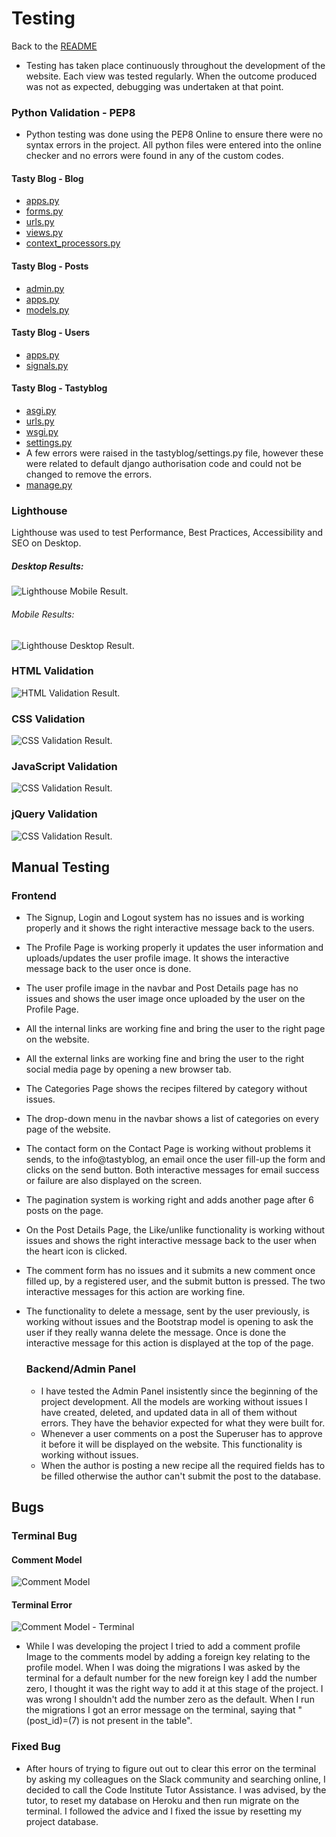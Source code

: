 # Testing
Back to the [README](README.md)

* Testing has taken place continuously throughout the development of the website. Each view was
 tested regularly. When the outcome produced was not as expected, debugging was undertaken at that point.  

### Python Validation - PEP8
* Python testing was done using the PEP8 Online to ensure there were no syntax errors in the project. All python files
were entered into the online checker and no errors were found in any of the custom codes.

#### Tasty Blog - Blog
* [apps.py](./assets/images/readme/test/pep8/blog_pep8_apps.jpg)
* [forms.py](./assets/images/readme/test/pep8/blog_pep8_forms.jpg)
* [urls.py](./assets/images/readme/test/pep8/blog_pep8_urls.jpg)
* [views.py](./assets/images/readme/test/pep8/blog_pep8_views.jpg)
* [context_processors.py](./assets/images/readme/test/pep8/blog_pep8_context_processor.jpg)

#### Tasty Blog - Posts
* [admin.py](./assets/images/readme/test/pep8/posts_pep8_admin.jpg)
* [apps.py](./assets/images/readme/test/pep8/posts_pep8_apps.jpg)
* [models.py](./assets/images/readme/test/pep8/posts_pep8_models.jpg)

#### Tasty Blog - Users
* [apps.py](./assets/images/readme/test/pep8/users_pep8_apps.jpg)
* [signals.py](./assets/images/readme/test/pep8/users_pep8_signals.jpg)

#### Tasty Blog - Tastyblog
* [asgi.py](./assets/images/readme/test/pep8/tastyblog_pep8_asgi.jpg)
* [urls.py](./assets/images/readme/test/pep8/tastyblog_pep8_urls.jpg)
* [wsgi.py](./assets/images/readme/test/pep8/tastyblog_pep8_wsgi.jpg)
* [settings.py](./assets/images/readme/test/pep8/tastyblog_pep8_settings.jpg)
* A few errors were raised in the tastyblog/settings.py file, however these were related to default django authorisation
code and could not be changed to remove the errors.
* [manage.py](./assets/images/readme/test/pep8/pep8_manage.jpg)


### Lighthouse
Lighthouse was used to test Performance, Best Practices, Accessibility and SEO on Desktop.

##### Desktop Results:
![Lighthouse Mobile Result](./assets/images/readme/test/tasty_blog_lighthouse_desktop_results.jpg).

###### Mobile Results:
![Lighthouse Desktop Result](./assets/images/readme/test/tasty_blog_lighthouse_mobile_results.jpg).

### HTML Validation
![HTML Validation Result](./assets/images/readme/test/tasty_blog_html_validator_results.jpg).

### CSS Validation
![CSS Validation Result](./assets/images/readme/test/tasty_blog_css_validator_results.jpg).

### JavaScript Validation
![CSS Validation Result](./assets/images/readme/test/tasty_blog_js_validator_results.jpg).

### jQuery Validation
![CSS Validation Result](./assets/images/readme/test/tasty_blog_jquery_validator_results.jpg).


## Manual Testing
### Frontend
* The Signup, Login and Logout system has no issues and is working properly and it shows the right interactive message
  back to the users.
* The Profile Page is working properly it updates the user information and uploads/updates the user profile image.
  It shows the interactive message back to the user once is done.
* The user profile image in the navbar and Post Details page has no issues and shows the user image once uploaded by the
  user on the Profile Page.
* All the internal links are working fine and bring the user to the right page on the website.
* All the external links are working fine and bring the user to the right social media page by opening a new browser
  tab.
* The Categories Page shows the recipes filtered by category without issues.
* The drop-down menu in the navbar shows a list of categories on every page of the website.
* The contact form on the Contact Page is working without problems it sends, to the info@tastyblog,
  an email once the user fill-up the form and clicks on the send button. Both interactive messages for email
  success or failure are also displayed on the screen.
* The pagination system is working right and adds another page after 6 posts on the page.
* On the Post Details Page, the Like/unlike functionality is working without issues and shows the right 
  interactive message back to the user when the heart icon is clicked.
* The comment form has no issues and it submits a new comment once filled up, by a registered user, 
  and the submit button is pressed. The two interactive messages for this action are working fine.  
* The functionality to delete a message, sent by the user previously, is working without issues and the 
  Bootstrap model is opening to ask the user if they really wanna delete the message. Once is done the interactive 
  message for this action is displayed at the top of the page.  

  ### Backend/Admin Panel
  * I have tested the Admin Panel insistently since the beginning of the project development. All the models are working 
    without issues I have created, deleted, and updated data in all of them without errors. They have the behavior expected 
    for what they were built for.
  * Whenever a user comments on a post the Superuser has to approve it before it will be displayed on the website. This functionality is 
    working without issues.  
  * When the author is posting a new recipe all the required fields has to be filled otherwise the author can't submit the post to the database. 
  


## Bugs
### Terminal Bug
#### Comment Model 
![Comment Model](./assets/images/readme/extras/comments_model_issue.jpg)
#### Terminal Error
![Comment Model - Terminal](./assets/images/readme/extras/terminal_comment_model_issue.jpg)

* While I was developing the project I tried to add a comment profile Image to the comments model 
  by adding a foreign key relating to the profile model. When I was doing the migrations I was asked by 
  the terminal for a default number for the new foreign key I add the number zero, I thought it was 
  the right way to add it at this stage of the project. I was wrong  I shouldn't add the number zero as 
  the default. When I run the migrations I got an error message on the terminal, saying that "(post_id)=(7) is not present in the table".

### Fixed Bug

* After hours of trying to figure out out to clear this error on the terminal by asking my colleagues on the Slack 
  community and searching online, I decided to call the Code Institute Tutor Assistance. I was advised, by the 
  tutor, to reset my database on Heroku and then run migrate on the terminal. I followed the advice and I fixed 
  the issue by resetting my project database.
